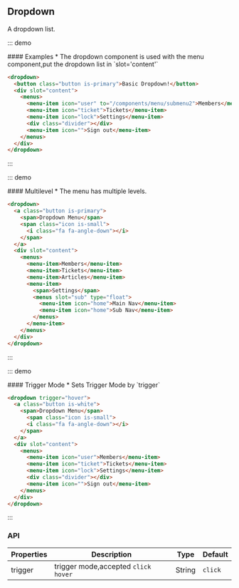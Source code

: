 ## Dropdown

A dropdown list.

::: demo
<summary>
  #### Examples
  * The dropdown component is used with the menu component,put the dropdown list in `slot='content'`
</summary>

```html
<dropdown>
  <button class="button is-primary">Basic Dropdown!</button>
  <div slot="content">
    <menus>
      <menu-item icon="user" to="/components/menu/submenu2">Members</menu-item>
      <menu-item icon="ticket">Tickets</menu-item>
      <menu-item icon="lock">Settings</menu-item>
      <div class="divider"></div>
      <menu-item icon="">Sign out</menu-item>
    </menus>
  </div>
</dropdown>
```
:::

::: demo
<summary>
  #### Multilevel
  * The menu has multiple levels.
</summary>

```html
<dropdown>
  <a class="button is-primary">
    <span>Dropdown Menu</span>
    <span class="icon is-small">
      <i class="fa fa-angle-down"></i>
    </span>
  </a>
  <div slot="content">
    <menus>
      <menu-item>Members</menu-item>
      <menu-item>Tickets</menu-item>
      <menu-item>Articles</menu-item>
      <menu-item>
        <span>Settings</span>
        <menus slot="sub" type="float">
          <menu-item icon="home">Main Nav</menu-item>
          <menu-item icon="home">Sub Nav</menu-item>
        </menus>
      </menu-item>
    </menus>
  </div>
</dropdown>
```
:::

::: demo
<summary>
  #### Trigger Mode
  * Sets Trigger Mode by `trigger`
</summary>

```html
<dropdown trigger="hover">
  <a class="button is-white">
    <span>Dropdown Menu</span>
      <span class="icon is-small">
      <i class="fa fa-angle-down"></i>
    </span>
  </a>
  <div slot="content">
    <menus>
      <menu-item icon="user">Members</menu-item>
      <menu-item icon="ticket">Tickets</menu-item>
      <menu-item icon="lock">Settings</menu-item>
      <div class="divider"></div>
      <menu-item icon="">Sign out</menu-item>
    </menus>
  </div>
</dropdown>
```
:::


### API

| Properties        | Description           | Type               | Default       |
|------------|----------------|--------------------|--------------|
| trigger    | trigger mode,accepted `click` `hover`   | String | `click`  |

